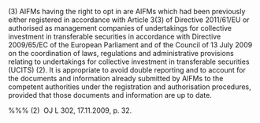(3) AIFMs having the right to opt in are AIFMs which had been previously either registered in accordance with Article 3(3) of Directive 2011/61/EU or authorised as management companies of undertakings for collective investment in transferable securities in accordance with Directive 2009/65/EC of the European Parliament and of the Council of 13 July 2009 on the coordination of laws, regulations and administrative provisions relating to undertakings for collective investment in transferable securities (UCITS) (2). It is appropriate to avoid double reporting and to account for the documents and information already submitted by AIFMs to the competent authorities under the registration and authorisation procedures, provided that those documents and information are up to date.

%%% (2)  OJ L 302, 17.11.2009, p. 32.